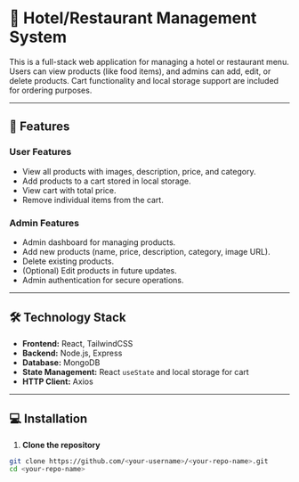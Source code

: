 # 🏨 Hotel/Restaurant Management System

This is a full-stack web application for managing a hotel or restaurant menu. Users can view products (like food items), and admins can add, edit, or delete products. Cart functionality and local storage support are included for ordering purposes.

---

## 🚀 Features

### User Features
- View all products with images, description, price, and category.
- Add products to a cart stored in local storage.
- View cart with total price.
- Remove individual items from the cart.

### Admin Features
- Admin dashboard for managing products.
- Add new products (name, price, description, category, image URL).
- Delete existing products.
- (Optional) Edit products in future updates.
- Admin authentication for secure operations.

---

## 🛠 Technology Stack

- **Frontend:** React, TailwindCSS
- **Backend:** Node.js, Express
- **Database:** MongoDB
- **State Management:** React `useState` and local storage for cart
- **HTTP Client:** Axios

---

## 💻 Installation

1. **Clone the repository**

```bash
git clone https://github.com/<your-username>/<your-repo-name>.git
cd <your-repo-name>
